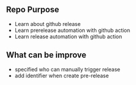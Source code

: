 ## Repo Purpose
* Learn about github release
* Learn prerelease automation with github action
* Learn release automation with github action

## What can be improve
* specified who can manually trigger release
* add identifier when create pre-release
